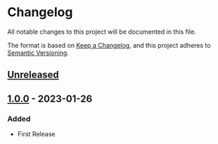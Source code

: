 # Changelog

All notable changes to this project will be documented in this file.

The format is based on [Keep a Changelog](https://keepachangelog.com/en/1.0.0/),
and this project adheres to [Semantic Versioning](https://semver.org/spec/v2.0.0.html).

## [Unreleased]

## [1.0.0] - 2023-01-26

### Added

- First Release

[Unreleased]: https://github.com/catenax-ng/product-vas-country-risk-frontend/compare

[1.0.0]: https://github.com/catenax-ng/product-vas-country-risk-frontend/compare